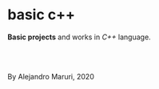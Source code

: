 # basic c++

<strong>Basic projects</strong> and works in <em>C++</em> language.

<br><br>

<footer>
  By Alejandro Maruri, 2020
</footer>

